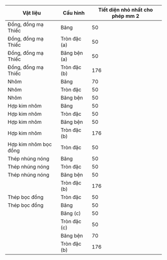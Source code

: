 | Vật liệu              | Cấu hình     |   Tiết diện nhỏ nhất cho phép mm 2 |
|-----------------------|--------------|------------------------------------|
| Đồng, đồng mạ Thiếc   | Băng         |                                 50 |
| Đồng, đồng mạ Thiếc   | Tròn đặc (a) |                                 50 |
| Đồng, đồng mạ Thiếc   | Băng bện (a) |                                 50 |
| Đồng, đồng mạ Thiếc   | Tròn đặc (b) |                                176 |
| Nhôm                  | Băng         |                                 70 |
| Nhôm                  | Tròn đặc     |                                 50 |
| Nhôm                  | Băng bện     |                                 50 |
| Hợp kim nhôm          | Băng         |                                 50 |
| Hợp kim nhôm          | Tròn đặc     |                                 50 |
| Hợp kim nhôm          | Băng bện     |                                 50 |
| Hợp kim nhôm          | Tròn đặc (b) |                                176 |
| Hợp kim nhôm bọc đồng | Tròn đặc     |                                 50 |
| Thép nhúng nóng       | Băng         |                                 50 |
| Thép nhúng nóng       | Tròn đặc     |                                 50 |
| Thép nhúng nóng       | Băng bện     |                                 50 |
|               | Tròn đặc (b)   |   176 |
| Thép bọc đồng | Tròn đặc       |    50 |
| Thép bọc đồng | Băng           |    50 |
|               | Băng (c)       |    50 |
|               | Tròn đặc (c)   |    50 |
|               | Băng bện       |    70 |
|               | Tròn đặc (b)   |   176 |